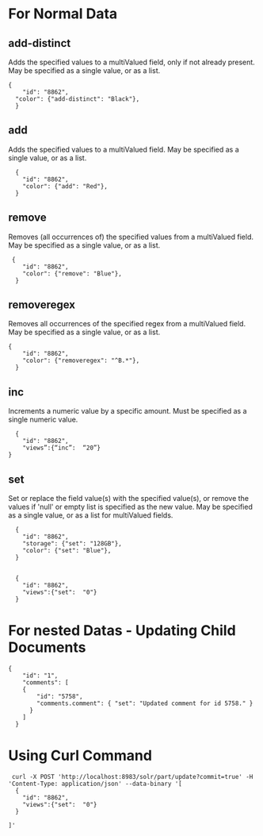# For Normal Data


## add-distinct
Adds the specified values to a multiValued field, only if not already present. May be specified as a single value, or as a list.
 
    {
        "id": "8862",
      "color": {"add-distinct": "Black"},  
      }

## add
Adds the specified values to a multiValued field. May be specified as a single value, or as a list.

      {
        "id": "8862",
        "color": {"add": "Red"},
      }


## remove
Removes (all occurrences of) the specified values from a multiValued field. May be specified as a single value, or as a list.
  
     {
        "id": "8862",
        "color": {"remove": "Blue"},
      }


## removeregex
Removes all occurrences of the specified regex from a multiValued field. May be specified as a single value, or as a list.

    {
        "id": "8862",
        "color": {"removeregex": "^B.*"},
      }


## inc
Increments a numeric value by a specific amount. Must be specified as a single numeric value.

      {
        "id": "8862",
        "views”:{“inc”:  “20”}
    }


## set
Set or replace the field value(s) with the specified value(s), or remove the values if 'null' or empty list is specified as the new value.
May be specified as a single value, or as a list for multiValued fields.

      {
        "id": "8862",
        "storage": {"set": "128GB"},
        "color": {"set": "Blue"},
      }


      {
        "id": "8862",
        "views":{"set":  "0"}
      }



# For nested Datas - Updating Child Documents

    {
        "id": "1",
        "comments": [
        {
            "id": "5758",
            "comments.comment": { "set": "Updated comment for id 5758." }
          }
        ]
      }




# Using Curl Command

     curl -X POST 'http://localhost:8983/solr/part/update?commit=true' -H 'Content-Type: application/json' --data-binary '[
      {
        "id": "8862",
        "views":{"set":  "0"}
      }
    
    ]'

